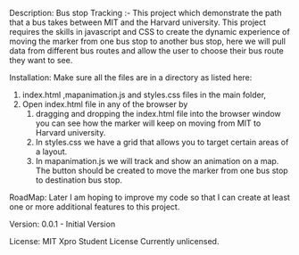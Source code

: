 Description:
Bus stop Tracking :- This  project  which demonstrate the path that a bus takes between MIT  and the Harvard university. This project requires the skills in javascript and CSS to create the dynamic experience of moving the marker from one bus stop to another bus stop, here we will pull data from different bus routes and allow the user to choose their bus route they want to see.

Installation:
Make sure all the files are in a directory as listed here:
1. index.html ,mapanimation.js  and styles.css files in the main folder,<Busstoptracker>
2. Open index.html file in any of the browser by
    1. dragging and dropping the index.html file into the browser window you can see how the marker will keep on moving from MIT to Harvard university.
    2. In styles.css we have a grid that allows you to target certain areas of a layout.
    3. In mapanimation.js we will  track and show an animation on a map.  The button should be created  to move the marker from one bus stop to destination bus stop. 

RoadMap:
Later I am hoping to improve my code so that I can create at least one or more  additional features  to this project.

Version:
0.0.1 - Initial Version

License:
MIT Xpro Student License
Currently unlicensed.